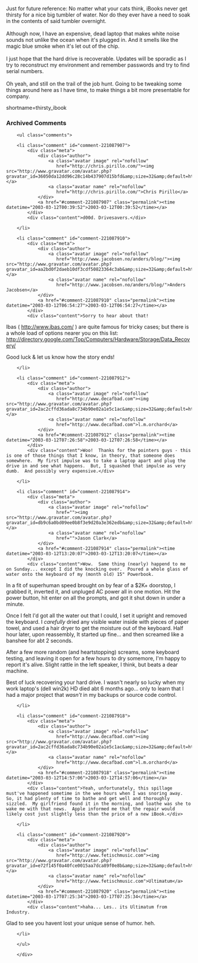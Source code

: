 Just for future reference:  No matter what your cats think, iBooks 
never get thirsty for a nice big tumbler of water.  Nor do they
ever have a need to soak in the contents of said tumbler overnight.
<br /><br />
Although now, I have an expensive, dead laptop that makes white
noise sounds not unlike the ocean when it's plugged in.  And it 
smells like the magic blue smoke when it's let out of the chip.
<br /><br />
I just hope that the hard drive is recoverable.  Updates will be
sporadic as I try to reconstruct my environment and remember passwords
and try to find serial numbers.
<br /><br />
Oh yeah, and still on the trail of the job hunt.  Going to be
tweaking some things around here as I have time, to make things
a bit more presentable for company.
<!--more-->
shortname=thirsty_ibook

<div id="comments" class="comments archived-comments">
            <h3>Archived Comments</h3>
            
        <ul class="comments">
            
        <li class="comment" id="comment-221087907">
            <div class="meta">
                <div class="author">
                    <a class="avatar image" rel="nofollow" 
                       href="http://chris.pirillo.com/"><img src="http://www.gravatar.com/avatar.php?gravatar_id=36050da12dd96c28c14b437907d15bfd&amp;size=32&amp;default=http://mediacdn.disqus.com/1320279820/images/noavatar32.png"/></a>
                    <a class="avatar name" rel="nofollow" 
                       href="http://chris.pirillo.com/">Chris Pirillo</a>
                </div>
                <a href="#comment-221087907" class="permalink"><time datetime="2003-03-12T00:39:52">2003-03-12T00:39:52</time></a>
            </div>
            <div class="content">d00d. Drivesavers.</div>
            
        </li>
    
        <li class="comment" id="comment-221087910">
            <div class="meta">
                <div class="author">
                    <a class="avatar image" rel="nofollow" 
                       href="http://www.jacobsen.no/anders/blog/"><img src="http://www.gravatar.com/avatar.php?gravatar_id=aa2bd0f2daeb10df3cdf50823364c3ab&amp;size=32&amp;default=http://mediacdn.disqus.com/1320279820/images/noavatar32.png"/></a>
                    <a class="avatar name" rel="nofollow" 
                       href="http://www.jacobsen.no/anders/blog/">Anders Jacobsen</a>
                </div>
                <a href="#comment-221087910" class="permalink"><time datetime="2003-03-12T06:54:27">2003-03-12T06:54:27</time></a>
            </div>
            <div class="content">Sorry to hear about that!

Ibas ( http://www.ibas.com/ ) are quite famous for tricky cases; but there is a whole load of options nearer you on this list: 
http://directory.google.com/Top/Computers/Hardware/Storage/Data_Recovery/

Good luck & let us know how the story ends!</div>
            
        </li>
    
        <li class="comment" id="comment-221087912">
            <div class="meta">
                <div class="author">
                    <a class="avatar image" rel="nofollow" 
                       href="http://www.decafbad.com"><img src="http://www.gravatar.com/avatar.php?gravatar_id=2ac2cffd36ada8c734b90e02a1e5c1ac&amp;size=32&amp;default=http://mediacdn.disqus.com/1320279820/images/noavatar32.png"/></a>
                    <a class="avatar name" rel="nofollow" 
                       href="http://www.decafbad.com">l.m.orchard</a>
                </div>
                <a href="#comment-221087912" class="permalink"><time datetime="2003-03-12T07:26:58">2003-03-12T07:26:58</time></a>
            </div>
            <div class="content">Woo!  Thanks for the pointers guys - this is one of those things that I know, in theory, that someone does somewhere.  My first impulse was to take a laptop apart and plug the drive in and see what happens.  But, I squashed that impulse as very dumb.  And possibly very expensive.</div>
            
        </li>
    
        <li class="comment" id="comment-221087914">
            <div class="meta">
                <div class="author">
                    <a class="avatar image" rel="nofollow" 
                       href=""><img src="http://www.gravatar.com/avatar.php?gravatar_id=db9c6a0bd09ee0b8f3e9d20a3e362edb&amp;size=32&amp;default=http://mediacdn.disqus.com/1320279820/images/noavatar32.png"/></a>
                    <a class="avatar name" rel="nofollow" 
                       href="">Jason Clark</a>
                </div>
                <a href="#comment-221087914" class="permalink"><time datetime="2003-03-12T13:20:07">2003-03-12T13:20:07</time></a>
            </div>
            <div class="content">Wow.  Same thing (nearly) happend to me on Sunday... except I did the knocking over.  Poured a whole glass of water onto the keyboard of my (month old) 15" Powerbook.

In a fit of superhuman speed brought on by fear of a $2K+ doorstop, I grabbed it, inverted it, and unpluged AC power all in one motion.  Hit the power button, hit enter on all the prompts, and got it shut down in under a minute.

Once I felt I'd got all the water out that I could, I set it upright and removed the keyboard.  I *carefully* dried any visible water inside with pieces of paper towel, and used a hair dryer to get the moisture out of the keyboard.  Half hour later, upon reassembly, It started up fine... and then screamed like a banshee for abt 2 seconds.

After a few more random (and heartstopping) screams, some keyboard testing, and leaving it open for a few hours to dry somemore, I'm happy to report it's alive.  Slight rattle in the left speaker, I think, but beats a dear machine.  

Best of luck recovering your hard drive.  I wasn't nearly so lucky when my work laptop's (dell win2k) HD died abt 6 months ago... only to learn that I had a major project that *wasn't* in my backups or source code control.</div>
            
        </li>
    
        <li class="comment" id="comment-221087918">
            <div class="meta">
                <div class="author">
                    <a class="avatar image" rel="nofollow" 
                       href="http://www.decafbad.com"><img src="http://www.gravatar.com/avatar.php?gravatar_id=2ac2cffd36ada8c734b90e02a1e5c1ac&amp;size=32&amp;default=http://mediacdn.disqus.com/1320279820/images/noavatar32.png"/></a>
                    <a class="avatar name" rel="nofollow" 
                       href="http://www.decafbad.com">l.m.orchard</a>
                </div>
                <a href="#comment-221087918" class="permalink"><time datetime="2003-03-12T14:57:06">2003-03-12T14:57:06</time></a>
            </div>
            <div class="content">Yeah, unfortunately, this spillage must've happened sometime in the wee hours when I was snoring away. So, it had plenty of time to bathe and get well and thoroughly sizzled.  My girlfriend found it in the morning, and loathe was she to wake me with that news.  Apple informed me that the repair would likely cost just slightly less than the price of a new iBook.</div>
            
        </li>
    
        <li class="comment" id="comment-221087920">
            <div class="meta">
                <div class="author">
                    <a class="avatar image" rel="nofollow" 
                       href="http://www.fetischmusic.com"><img src="http://www.gravatar.com/avatar.php?gravatar_id=e72f145f0a40fce0015aa7dca89f0e8b&amp;size=32&amp;default=http://mediacdn.disqus.com/1320279820/images/noavatar32.png"/></a>
                    <a class="avatar name" rel="nofollow" 
                       href="http://www.fetischmusic.com">Ultimatum</a>
                </div>
                <a href="#comment-221087920" class="permalink"><time datetime="2003-03-17T07:25:34">2003-03-17T07:25:34</time></a>
            </div>
            <div class="content">haha... Les.. its Ultimatum from Industry.
Glad to see you havent lost your unique sense of humor. heh.</div>
            
        </li>
    
        </ul>
    
        </div>
    